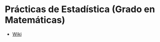# Prácticas de Estadística (Grado en Matemáticas)

- [Wiki](https://github.com/ULL-STAT/R_practicas_estadistica/wiki)